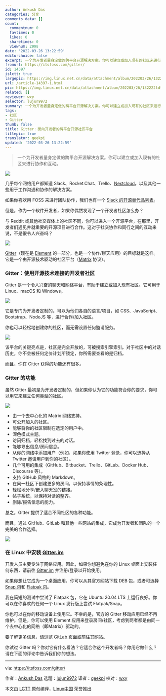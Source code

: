 ```yaml
---
author: Ankush Das
categories: 分享
comments_data: []
count:
  commentnum: 0
  favtimes: 0
  likes: 0
  sharetimes: 0
  viewnum: 2998
date: '2022-03-26 13:22:59'
editorchoice: false
excerpt: 一个为开发者量身定做的跨平台开源解决方案。你可以建立或加入现有的社区来进行协作和互动。
fromurl: https://itsfoss.com/gitter/
id: 14397
islctt: true
largepic: https://img.linux.net.cn/data/attachment/album/202203/26/132222ldtjfcxvfz9kx5jv.jpg
url: /article-14397-1.html
pic: https://img.linux.net.cn/data/attachment/album/202203/26/132222ldtjfcxvfz9kx5jv.jpg.thumb.jpg
related: []
reviewer: wxy
selector: lujun9972
summary: 一个为开发者量身定做的跨平台开源解决方案。你可以建立或加入现有的社区来进行协作和互动。
tags:
- 社区
- Gitter
thumb: false
title: Gitter：面向开发者的跨平台开源社区平台
titlepic: true
translator: geekpi
updated: '2022-03-26 13:22:59'
---
```



> 
> 一个为开发者量身定做的跨平台开源解决方案。你可以建立或加入现有的社区来进行协作和互动。
> 
> 
> 


![](/data/attachment/album/202203/26/132222ldtjfcxvfz9kx5jv.jpg)


几乎每个网络用户都知道 Slack、Rocket.Chat、Trello、[Nextcloud](https://itsfoss.com/nextcloud/)，以及其他一些用于工作沟通和协作的解决方案。


如果你喜欢用 FOSS 来进行团队协作，我们也有一个 [Slack 的开源替代品列表](https://itsfoss.com/open-source-slack-alternative/)。


但是，作为一个软件开发者，如果你偶然发现了一个开发者社区怎么办？


与 Reddit 或其他社交媒体上的社区不同，你可以进入一个开源平台，在那里，开发者们遇见并就重要的开源项目进行合作。这对于社交协作和同行之间的互动来说，不是很令人兴奋吗？


![](/data/attachment/album/202203/26/132259hbasisfsisrazss1.png)


[Gitter](https://gitter.im/)（现在是 [Element](https://itsfoss.com/element/) 的一部分，也是一个协作/聊天应用）的目标就是这样。它是一个由开源技术驱动的社区平台（[Matrix](https://matrix.org/) 协议）。


### Gitter：使用开源技术连接的开发者社区


Gitter 是一个令人兴奋的聊天和网络平台，有助于建立或加入现有社区。它可用于 Linux、macOS 和 Windows。


![](/data/attachment/album/202203/26/132300dot7tmtmp97ozt2v.png)


它是专门为开发者定制的，可以为他们各自的语言/项目，如 CSS、JavaScript、Bootstrap、NodeJS 等，进行合作/加入社区。


你也可以轻松地创建你的社区，而无需设置任何邀请服务。


![](/data/attachment/album/202203/26/132300ryy1qzjyynlnyunl.png)


该平台的关键亮点是，社区是完全开放的，可被搜索引擎索引。对于社区中的对话历史，你不会被任何定价计划所锁定，你所需要查看的是归档。


而且，你在 Gitter 获得的功能还有很多。


### Gitter 的功能


虽然 Gitter 最初是为开发者定制的，但如果你认为它的功能符合你的要求，你可以用它来建立任何类型的社区。


![](/data/attachment/album/202203/26/132300llr9j9bsyabubjfy.png)


* 由一个去中心化的 Matrix 网络支持。
* 可公开加入的社区。
* 能够将你的社区限制在选定的用户中。
* 深色模式主题。
* 访问归档，轻松找到过去的对话。
* 能够导出信息/房间信息。
* 从你的网络中添加用户（例如，如果你使用 Twitter 登录，你可以选择从 Twitter 邀请用户到你的社区）。
* 几个可用的集成（GitHub、Bitbucket、Trello、GitLab、Docker Hub、Discourse 等）。
* 支持 GitHub 风格的 Markdown。
* 在同一社区下创建更多的房间，以保持事情的条理性。
* 轻松地分享/嵌入聊天室的链接。
* 帖子系统，以保持对话的整齐。
* 删除/报告信息的能力。


总之，Gitter 提供了适合不同社区的各种功能。


而且，通过 GitHub、GitLab 和其他一些网站的集成，它成为开发者和团队的一个完美的合作选择。


![](/data/attachment/album/202203/26/132300mr4zm6irirc3ci4f.png)


### 在 Linux 中安装 [Gitter.im](http://Gitter.im)


开发人员主要专注于网络应用。因此，如果你想避免在你的 Linux 桌面上安装任何东西，请前往 [Gitter.im](https://gitter.im/) 并注册/登录以开始使用。


如果你想让它成为一个桌面应用，你可以从其官方网站下载 DEB 包，或者可选择 [Snap 包](https://snapcraft.io/gitter-desktop)和 [Flatpak 包](https://flathub.org/apps/details/im.gitter.Gitter)。


我在简短的测试中尝试了 Flatpak 包，它在 Ubuntu 20.04 LTS 上运行良好。你可以在你喜欢的任何一个 Linux 发行版上尝试 Flatpak/Snap。


你也可以在你的移动设备上使用它。不幸的是，官方的 Gitter 移动应用已经不再维护。但是，你可以使用 Element 应用来登录房间/社区，考虑到两者都是由同一个去中心化的网络（即Matrix）驱动的。


要了解更多信息，请浏览 [GitLab 页面](https://gitlab.com/gitterHQ/desktop)或前往其网站。


你试过 Gitter 吗？你对它有什么看法？它适合你这个开发者吗？你用它做什么？请在下面的评论中告诉我们你的想法。




---


via: <https://itsfoss.com/gitter/>


作者：[Ankush Das](https://itsfoss.com/author/ankush/) 选题：[lujun9972](https://github.com/lujun9972) 译者：[geekpi](https://github.com/geekpi) 校对：[wxy](https://github.com/wxy)


本文由 [LCTT](https://github.com/LCTT/TranslateProject) 原创编译，[Linux中国](https://linux.cn/) 荣誉推出